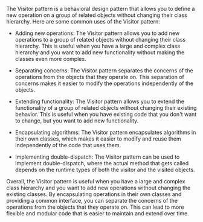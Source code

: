 The Visitor pattern is a behavioral design pattern that allows you to define a new operation on a group of related objects without changing their class hierarchy. Here are some common uses of the Visitor pattern:

- Adding new operations: The Visitor pattern allows you to add new operations to a group of related objects without changing their class hierarchy. This is useful when you have a large and complex class hierarchy and you want to add new functionality without making the classes even more complex.


- Separating concerns: The Visitor pattern separates the concerns of the operations from the objects that they operate on. This separation of concerns makes it easier to modify the operations independently of the objects.


- Extending functionality: The Visitor pattern allows you to extend the functionality of a group of related objects without changing their existing behavior. This is useful when you have existing code that you don't want to change, but you want to add new functionality.


- Encapsulating algorithms: The Visitor pattern encapsulates algorithms in their own classes, which makes it easier to modify and reuse them independently of the code that uses them.


- Implementing double-dispatch: The Visitor pattern can be used to implement double-dispatch, where the actual method that gets called depends on the runtime types of both the visitor and the visited objects.


Overall, the Visitor pattern is useful when you have a large and complex class hierarchy and you want to add new operations without changing the existing classes. By encapsulating operations in their own classes and providing a common interface, you can separate the concerns of the operations from the objects that they operate on. This can lead to more flexible and modular code that is easier to maintain and extend over time.